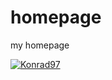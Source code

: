 # homepage
my homepage

[![Konrad97](https://circleci.com/gh/Konrad97/homepage.svg?style=svg)](https://homepage.konradmelzer.de/)
